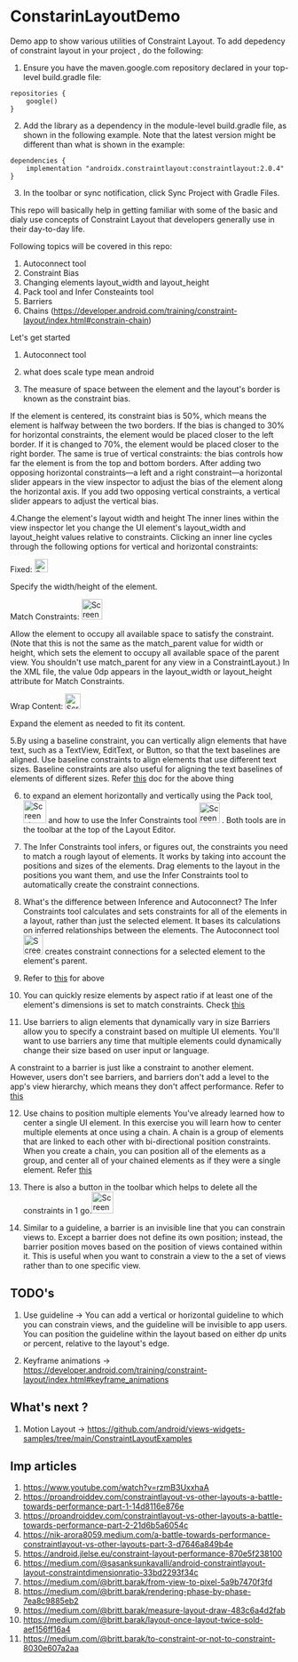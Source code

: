 # ConstarinLayoutDemo
Demo app to show various utilities of Constraint Layout.
To add depedency of constraint layout in your project , do the following:
1. Ensure you have the maven.google.com repository declared in your top-level build.gradle file:
```
repositories {
    google()
}
```
2. Add the library as a dependency in the module-level build.gradle file, as shown in the following example. Note that the latest version might be different than what is shown in the example:
```
dependencies {
    implementation "androidx.constraintlayout:constraintlayout:2.0.4"
}
```
3. In the toolbar or sync notification, click Sync Project with Gradle Files.


This repo will basically help in getting familiar with some of the basic and dialy use concepts of Constraint Layout that developers generally use in their day-to-day life.

Following topics will be covered in this repo:
1. Autoconnect tool
2. Constraint Bias
3. Changing elements layout_width and layout_height
4. Pack tool and Infer Consteaints tool
5. Barriers
6. Chains (https://developer.android.com/training/constraint-layout/index.html#constrain-chain)

Let's get started
1. Autoconnect tool
2. what does scale type mean android
 
3. The measure of space between the element and the layout's border is known as the constraint bias.
 
If the element is centered, its constraint bias is 50%, which means the element is halfway between the two borders. If the bias is changed to 30% for horizontal constraints, the element would be placed closer to the left border. If it is changed to 70%, the element would be placed closer to the right border. The same is true of vertical constraints: the bias controls how far the element is from the top and bottom borders.
After adding two opposing horizontal constraints—a left and a right constraint—a horizontal slider appears in the view inspector to adjust the bias of the element along the horizontal axis. If you add two opposing vertical constraints, a vertical slider appears to adjust the vertical bias.
 
4.Change the element's layout width and height
The inner lines within the view inspector let you change the UI element's layout_width and layout_height values relative to constraints. Clicking an inner line cycles through the following options for vertical and horizontal constraints:

Fixed: <img width="24" alt="Screenshot 2021-02-14 at 5 23 34 PM" src="https://user-images.githubusercontent.com/8524951/107876031-6c662180-6ee9-11eb-905d-91cbf4de245b.png">

Specify the width/height of the element.

Match Constraints: <img width="37" alt="Screenshot 2021-02-14 at 5 21 56 PM" src="https://user-images.githubusercontent.com/8524951/107875977-2d37d080-6ee9-11eb-998f-2eeb785f2f04.png">

Allow the element to occupy all available space to satisfy the constraint. (Note that this is not the same as the match_parent value for width or height, which sets the element to occupy all available space of the parent view. You shouldn't use match_parent for any view in a ConstraintLayout.) In the XML file, the value 0dp appears in the layout_width or layout_height attribute for Match Constraints.


Wrap Content: <img width="28" alt="Screenshot 2021-02-14 at 5 24 31 PM" src="https://user-images.githubusercontent.com/8524951/107876054-84d63c00-6ee9-11eb-870d-1327fbc31bc7.png">

Expand the element as needed to fit its content.
 
5.By using a baseline constraint, you can vertically align elements that have text, such as a TextView, EditText, or Button, so that the text baselines are aligned. Use baseline constraints to align elements that use different text sizes. Baseline constraints are also useful for aligning the text baselines of elements of different sizes.
Refer [this](https://developer.android.com/codelabs/constraint-layout#7) doc for the above thing 
 
6. to expand an element horizontally and vertically using the Pack  tool, <img width="41" alt="Screenshot 2021-02-14 at 5 25 25 PM" src="https://user-images.githubusercontent.com/8524951/107876081-a8998200-6ee9-11eb-9c6d-3cc2196ecfe5.png">
and how to use the Infer Constraints  tool <img width="37" alt="Screenshot 2021-02-14 at 5 25 30 PM" src="https://user-images.githubusercontent.com/8524951/107876091-bfd86f80-6ee9-11eb-8966-db3e485a3da7.png">
. Both tools are in the toolbar at the top of the Layout Editor.
 
7. The Infer Constraints tool infers, or figures out, the constraints you need to match a rough layout of elements. It works by taking into account the positions and sizes of the elements. Drag elements to the layout in the positions you want them, and use the Infer Constraints tool to automatically create the constraint connections.
 
8. What's the difference between Inference and Autoconnect?
The Infer Constraints tool calculates and sets constraints for all of the elements in a layout, rather than just the selected element. It bases its calculations on inferred relationships between the elements.
The Autoconnect  tool <img width="35" alt="Screenshot 2021-02-14 at 5 26 48 PM" src="https://user-images.githubusercontent.com/8524951/107876101-d5e63000-6ee9-11eb-90cb-63d453f33776.png">
creates constraint connections for a selected element to the element's parent.
9. Refer to [this](https://developer.android.com/codelabs/constraint-layout#8) for above
10. You can quickly resize elements by aspect ratio if at least one of the element's dimensions is set to match constraints. Check [this](https://developer.android.com/codelabs/constraint-layout#9)
11.  Use barriers to align elements that dynamically vary in size
Barriers allow you to specify a constraint based on multiple UI elements. You'll want to use barriers any time that multiple elements could dynamically change their size based on user input or language.
 
A constraint to a barrier is just like a constraint to another element. However, users don't see barriers, and barriers don't add a level to the app's view hierarchy, which means they don't affect performance.
Refer to [this](https://developer.android.com/codelabs/constraint-layout#10)
 
12. Use chains to position multiple elements
You've already learned how to center a single UI element. In this exercise you will learn how to center multiple elements at once using a chain. A chain is a group of elements that are linked to each other with bi-directional position constraints.
When you create a chain, you can position all of the elements as a group, and center all of your chained elements as if they were a single element. Refer [this](https://developer.android.com/codelabs/constraint-layout#11)
13. There is also a button in the toolbar which helps to delete all the constraints in 1 go.<img width="39" alt="Screenshot 2021-02-14 at 5 30 08 PM" src="https://user-images.githubusercontent.com/8524951/107876169-53aa3b80-6eea-11eb-84ab-96a10fad89d8.png">


14. Similar to a guideline, a barrier is an invisible line that you can constrain views to. Except a barrier does not define its own position; instead, the barrier position moves based on the position of views contained within it. This is useful when you want to constrain a view to the a set of views rather than to one specific view.


## TODO's
1. Use guideline -> You can add a vertical or horizontal guideline to which you can constrain views, and the guideline will be invisible to app users. You can position the guideline within the layout based on either dp units or percent, relative to the layout's edge.

2. Keyframe animations -> https://developer.android.com/training/constraint-layout/index.html#keyframe_animations

## What's next ?
1. Motion Layout -> https://github.com/android/views-widgets-samples/tree/main/ConstraintLayoutExamples


## Imp articles
1. https://www.youtube.com/watch?v=rzmB3UxxhaA
2. https://proandroiddev.com/constraintlayout-vs-other-layouts-a-battle-towards-performance-part-1-14d8116e876e
3. https://proandroiddev.com/constraintlayout-vs-other-layouts-a-battle-towards-performance-part-2-21d6b5a6054c
4. https://nik-arora8059.medium.com/a-battle-towards-performance-constraintlayout-vs-other-layouts-part-3-d7646a849b4e
5. https://android.jlelse.eu/constraint-layout-performance-870e5f238100
6. https://medium.com/@sasanksunkavalli/android-constraintlayout-layout-constraintdimensionratio-33bd2293f34c
7. https://medium.com/@britt.barak/from-view-to-pixel-5a9b7470f3fd
8. https://medium.com/@britt.barak/rendering-phase-by-phase-7ea8c9885eb2
9. https://medium.com/@britt.barak/measure-layout-draw-483c6a4d2fab
10. https://medium.com/@britt.barak/layout-once-layout-twice-sold-aef156ff16a4
11. https://medium.com/@britt.barak/to-constraint-or-not-to-constraint-8030e607a2aa
